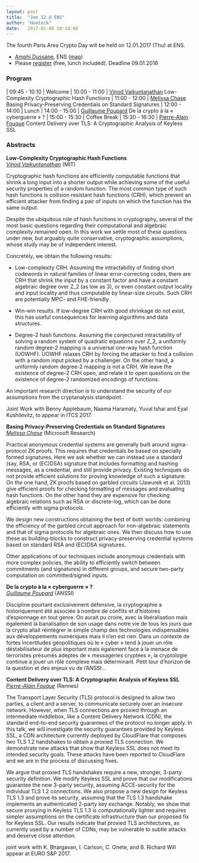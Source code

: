 ```yaml
---
layout: post
title:  "Jan 12 @ ENS"
author: "Hoeteck"
date:   2017-01-08 10:10:00
---
```


The fourth Paris Area Crypto Day will be held on 12.01.2017 (Thu) at
ENS.

* [Amphi Dussane](http://www.di.ens.fr/CryptoAccess.html.en), ENS ([map](http://www.di.ens.fr/~wee/docs/ENS-map.pdf))
* Please [register](https://docs.google.com/forms/d/1yAlkUyKNNxf0JeYJ_n9hgJHboi3lCgB-0TG6PqHVReU/viewform) (free, lunch included). Deadline 09.01.2016

### Program

| 09:45&nbsp;-&nbsp;10:10 | Welcome
| 10:00 - 11:00 | [Vinod Vaikuntanathan](#VV) Low-Complexity Cryptographic Hash Functions
| 11:00 - 12:00 | [Melissa Chase](#MC) Basing Privacy-Preserving Credentials on Standard Signatures 
| 12:00 - 14:00 | Lunch 
| 14:00 - 15:00 | [Guillaume Poupard](#GP) De la crypto à la « cyberguerre » ?
| 15:00 - 15:30 | Coffee Break
| 15:30 - 16:30 | [Pierre-Alain Fouque](#PAF) Content Delivery over TLS: A Cryptographic Analysis of Keyless SSL

### Abstracts

**<a name="VV"></a>Low-Complexity Cryptographic Hash Functions**<br>
*[Vinod Vaikuntanathan](https://people.csail.mit.edu/vinodv/)* (MIT)

Cryptographic hash functions are efficiently computable functions that shrink a long input into a shorter output while achieving some of the useful security properties of a random function. The most common type of such hash functions is collision resistant hash functions (CRH), which prevent an efficient attacker from finding a pair of inputs on which the function has the same output.

Despite the ubiquitous role of hash functions in cryptography, several of the most basic questions regarding their computational and algebraic complexity remained open. In this work we settle most of these questions under new, but arguably quite conservative, cryptographic assumptions, whose study may be of independent interest. 

Concretely, we obtain the following results:

* Low-complexity CRH. Assuming the intractability of finding short codewords in natural families of linear error-correcting codes, there are CRH that shrink the input by a constant factor and have a constant algebraic degree over Z_2 (as low as 3), or even constant output locality and input locality and thus computable by linear-size circuits. Such CRH are potentially MPC- and FHE-friendly.

* Win-win results. If low-degree CRH with good shrinkage do not exist, this has useful consequences for learning algorithms and data structures.

* Degree-2 hash functions. Assuming the conjectured intractability of solving a random system of quadratic equations over Z_2, a uniformly random degree-2 mapping is a universal one-way hash function (UOWHF). UOWHF relaxes CRH by forcing the attacker to find a collision with a random input picked by a challenger. On the other hand, a uniformly random degree-2 mapping is not a CRH. We leave the existence of degree-2 CRH open, and relate it to open questions on the existence of degree-2 randomized encodings of functions.

An important research direction is to understand the security of our assumptions from the cryptanalysis standpoint.

Joint Work with Benny Applebaum, Naama Haramaty, Yuval Ishai and Eyal Kushilevitz, to appear in ITCS 2017.

**<a name="MC"></a>Basing Privacy-Preserving Credentials on Standard Signatures**<br>
*[Melissa Chase](http://research.microsoft.com/en-us/um/people/melissac/)* (Microsoft Research)

Practical anonymous credential systems are generally built around sigma-protocol ZK proofs. This requires that credentials be based on specially formed signatures. Here we ask whether we can instead use a standard (say, RSA, or (EC)DSA) signature that includes formatting and hashing messages, as a credential, and still provide privacy. Existing techniques do not provide efficient solutions for proving knowledge of such a signature: On the one hand, ZK proofs based on garbled circuits (Jawurek et al. 2013) give efficient proofs for checking formatting of messages and evaluating hash functions. On the other hand they are expensive for checking algebraic relations such as RSA or discrete-log, which can be done efficiently with sigma protocols.

We design new constructions obtaining the best of both worlds: combining the efficiency of the garbled circuit approach for non-algebraic statements and that of sigma protocols for algebraic ones. We then discuss how to use these as building-blocks to construct privacy-preserving credential systems based on standard RSA and (EC)DSA signatures.

Other applications of our techniques include anonymous credentials with more complex policies, the ability to efficiently switch between commitments (and signatures) in different groups, and secure two-party computation on committed/signed inputs.

**<a name="GP"></a> De la crypto à la « cyberguerre » ?**<br>
*[Guillaume Poupard](https://www.ssi.gouv.fr/agence/organisation/la-direction-generale/)* (ANSSI)

Discipline pourtant exclusivement défensive, la cryptographie a historiquement été associée à nombre de conflits et d’histoires d’espionnage en tout genre. On aurait pu croire, avec la libéralisation mais également la banalisation de son usage dans notre vie de tous les jours que la crypto allait réintégrer le simple champ des technologies indispensables aux développements numériques mais il n’en est rien. Dans un contexte de fortes incertitudes géopolitiques où le « cyber » tend à jouer un rôle déstabilisateur de plus important mais également face à la menace de terroristes présumés adeptes de « messageries cryptées », la cryptologie continue à jouer un rôle complexe mais déterminant. Petit tour d’horizon de la question et des enjeux vu de l’ANSSI…

**<a name="PAF"></a> Content Delivery over TLS: A Cryptographic Analysis of Keyless SSL**<br>
*[Pierre-Alain Fouque](https://www.di.ens.fr/~fouque/)* (Rennes)

The Transport Layer Security (TLS) protocol is designed to allow two
parties, a client and a server, to communicate securely over an
insecure network.  However, when TLS connections are proxied through
an intermediate middlebox, like a Content Delivery Network (CDN), the
standard end-to-end security guarantees of the protocol no longer
apply.  In this talk, we will investigate the security guarantees
provided by Keyless SSL, a CDN architecture currently deployed by
CloudFlare that composes two TLS 1.2 handshakes to obtain a proxied
TLS connection. We demonstrate new attacks that show that Keyless SSL
does not meet its intended security goals. These attacks have been
reported to CloudFlare and we are in the process of discussing fixes.

We argue that proxied TLS handshakes require a new, stronger, 3-party
security definition. We modify Keyless SSL and prove that our
modifications guarantee the new 3-party security, assuming
ACCE-security for the individual TLS 1.2 connections. We also propose
a new design for Keyless TLS 1.3 and prove its security, assuming that
the TLS 1.3 handshake implements an authenticated 2-party key
exchange. Notably, we show that secure proxying in Keyless TLS 1.3 is
computationally lighter and requires simpler assumptions on the
certificate infrastructure than our proposed fix for Keyless SSL. Our
results indicate that proxied TLS architectures, as currently used by
a number of CDNs, may be vulnerable to subtle attacks and deserve
close attention.

joint work with K. Bhargavan, I. Carlson, C. Onete, and B. Richard
Will appear at EURO S&P 2017.


